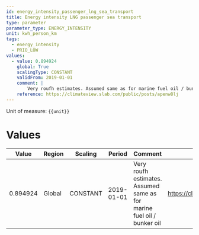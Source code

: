 ```yaml
---
id: energy_intensity_passenger_lng_sea_transport
title: Energy intensity LNG passenger sea transport
type: parameter
parameter_type: ENERGY_INTENSITY
unit: kwh_person_km
tags:
  - energy_intensity
  - PRIO_LOW
values:
  - value: 0.894924
    global: True
    scalingType: CONSTANT
    validFrom: 2019-01-01
    comment: |
        Very roufh estimates. Assumed same as for marine fuel oil / bunker oil
    reference: https://climateview.slab.com/public/posts/apenw8lj
---
```



Unit of measure: `{{unit}}`


# Values


| Value | Region | Scaling | Period | Comment | Reference |
|-------|--------|---------|--------|---------|-----------|
| 0.894924 | Global | CONSTANT | 2019-01-01 | Very roufh estimates. Assumed same as for marine fuel oil / bunker oil | https://climateview.slab.com/public/posts/apenw8lj |



